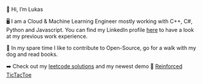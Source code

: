 👋 Hi, I’m Lukas

🖥️ I am a Cloud & Machine Learning Engineer mostly working with C++, C#, Python and Javascript. You can find my LinkedIn profile [here](https://www.linkedin.com/in/lukas-kuhn-86a978106/) to have a look at my previous work experience.

🚀 In my spare time I like to contribute to Open-Source, go for a walk with my dog and read books. 

➡️ Check out my [leetcode solutions](https://github.com/lukaskuhn-lku/leetcode) and my newest demo 🎲 [Reinforced TicTacToe](https://lukaskuhn-lku.github.io/reinforced-tictactoe/)
